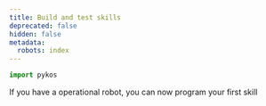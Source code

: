 ```yaml
---
title: Build and test skills
deprecated: false
hidden: false
metadata:
  robots: index
---
```

```python Python
import pykos
```

If you have a operational robot, you can now program your first skill

<br />

<TutorialTile emoji="🦉" slug="make-your-robot-wave" title="Make your Robot wave" />